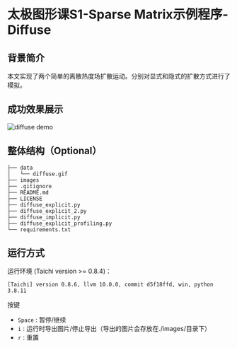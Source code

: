 # 太极图形课S1-Sparse Matrix示例程序-Diffuse
## 背景简介
本文实现了两个简单的离散热度场扩散运动。分别对显式和隐式的扩散方式进行了模拟。

## 成功效果展示
![diffuse demo](./data/diffuse.gif)
## 整体结构（Optional）
```
├── data
│   └── diffuse.gif
├── images
├── .gitignore
├── README.md
├── LICENSE
├── diffuse_explicit.py
├── diffuse_explicit_2.py
├── diffuse_implicit.py
├── diffuse_explicit_profiling.py
└── requirements.txt
```

## 运行方式
运行环境 (Taichi version >= 0.8.4)：

```
[Taichi] version 0.8.6, llvm 10.0.0, commit d5f18ffd, win, python 3.8.11
```

按键

- `Space` : 暂停/继续
- `i` : 运行时导出图片/停止导出（导出的图片会存放在./images/目录下）
- `r` : 重置

